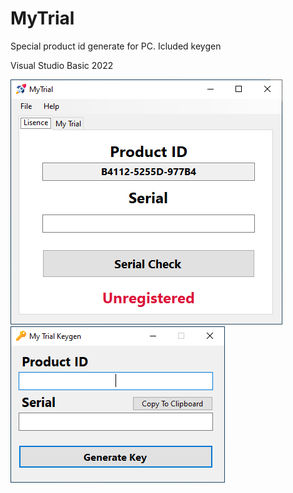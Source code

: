 # MyTrial

Special product id generate for PC.
Icluded keygen

Visual Studio Basic 2022

<img src="MyTrial/mytrial.png">

<img src="My Trial Keygen/mytrialkeygen.png">
